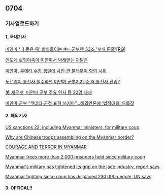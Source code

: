 ## 0704
### 기사업로드하기
#### 1. 국내기사

[미얀마 '피 묻은 옥' 빨아들이는 中···군부엔 33조 '부패 돈줄'[RG]](https://news.joins.com/article/24097153)

[인도계 로힝야족이 미얀마서 박해받는 까닭은](https://www.hani.co.kr/arti/culture/religion/1000992.html)

[미얀마, 쿠데타 수장 생일에 사진·관 불태우며 항의 시위](https://www.segye.com/newsView/20210703506450)

[노르웨이 통신사 철수하면 미얀마 군부지지 중·러 통신사 진입?](https://www.mk.co.kr/news/world/view/2021/07/643542/)

[美 재무부, 미얀마 군부 주요 인사 등 22명 제재](https://www.yonhapnewstv.co.kr/news/MYH20210703003700038)

[미얀마 군부 “쿠데타·군정 표현 쓰지마”…해외언론에 ‘법적대응’ 으름장](https://biz.chosun.com/international/international_general/2021/07/01/IW5XZ73MYJF5PJRFS5KOHD36KY/)

>

#### 2. 해외기사

[US sanctions 22, including Myanmar ministers, for military coup](https://www.aljazeera.com/news/2021/7/3/us-sanctions-22-including-myanmar-ministers-over-military-coup)

[Why are Chinese troops assembling on the Myanmar border?](https://www.eastasiaforum.org/2021/07/03/why-are-chinese-troops-assembling-on-the-myanmar-border/)

[COURAGE AND TERROR IN MYANMAR](https://newint.org/features/2021/06/08/big-story-myanmar-courage-and-terror-myanmar)

[Myanmar frees more than 2,000 prisoners held since military coup](https://edition.cnn.com/2021/06/30/asia/myanmar-prisoner-release-june-intl-hnk/index.html)

[Myanmar's military has tightened its grip on the jade industry, report says](https://edition.cnn.com/2021/06/29/asia/myanmar-jade-military-report-intl-hnk/index.html)

[Myanmar fighting since coup has displaced 230,000 people, UN says](https://edition.cnn.com/2021/06/24/asia/myanmar-displaced-fighting-coup-intl-hnk/index.html)

>

#### 3. OFFICAL!!

[]()

[]()